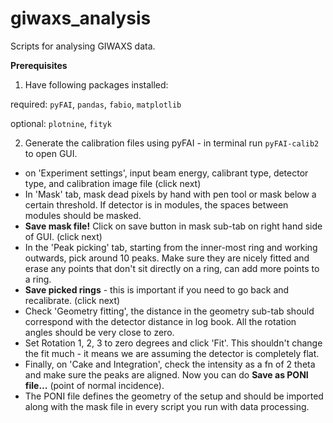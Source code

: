 # giwaxs_analysis
Scripts for analysing GIWAXS data.

**Prerequisites**

1. Have following packages installed:

required: ```pyFAI```, ```pandas```, ```fabio```, ```matplotlib```

optional: ```plotnine```, ```fityk```

2. Generate the calibration files using pyFAI - in terminal run ```pyFAI-calib2``` to open GUI. 
  - on 'Experiment settings', input beam energy, calibrant type, detector type, and calibration image file (click next)
  - In 'Mask' tab, mask dead pixels by hand with pen tool or mask below a certain threshold. If detector is in modules, the spaces between modules should be masked. 
  - **Save mask file!** Click on save button in mask sub-tab on right hand side of GUI. (click next)
  - In the 'Peak picking' tab, starting from the inner-most ring and working outwards, pick around 10 peaks. Make sure they are nicely fitted and erase any points that don't sit directly on a ring, can add more points to a ring. 
  - **Save picked rings** - this is important if you need to go back and recalibrate. (click next)
  - Check 'Geometry fitting', the distance in the geometry sub-tab should correspond with the detector distance in log book. All the rotation angles should be very close to zero. 
  - Set Rotation 1, 2, 3 to zero degrees and click 'Fit'. This shouldn't change the fit much - it means we are assuming the detector is completely flat.
  - Finally, on 'Cake and Integration', check the intensity as a fn of 2 theta and make sure the peaks are aligned. Now you can do **Save as PONI file...** (point of normal incidence).
  - The PONI file defines the geometry of the setup and should be imported along with the mask file in every script you run with data processing.
